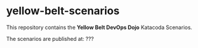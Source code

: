 # yellow-belt-scenarios

This repository contains the **Yellow Belt DevOps Dojo** Katacoda Scenarios.

The scenarios are published at: ???

